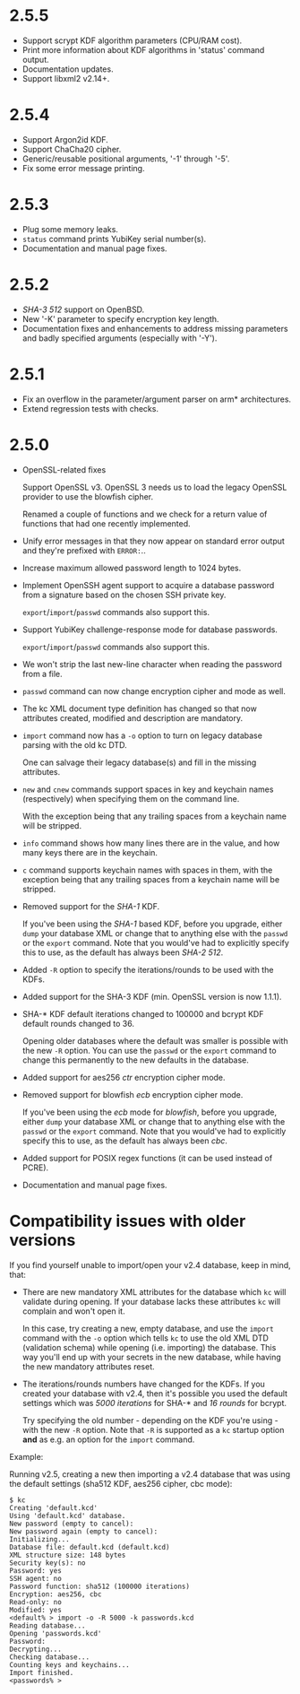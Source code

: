 # 2.5.5
* Support scrypt KDF algorithm parameters (CPU/RAM cost).
* Print more information about KDF algorithms in 'status' command output.
* Documentation updates.
* Support libxml2 v2.14+.

# 2.5.4
* Support Argon2id KDF.
* Support ChaCha20 cipher.
* Generic/reusable positional arguments, '-1' through '-5'.
* Fix some error message printing.

# 2.5.3
* Plug some memory leaks.
* `status` command prints YubiKey serial number(s).
* Documentation and manual page fixes.


# 2.5.2
* _SHA-3 512_ support on OpenBSD.
* New '-K' parameter to specify encryption key length.
* Documentation fixes and enhancements to address missing parameters and badly specified arguments (especially with '-Y').


# 2.5.1
* Fix an overflow in the parameter/argument parser on arm* architectures.
* Extend regression tests with checks.


# 2.5.0
* OpenSSL-related fixes

  Support OpenSSL v3.
  OpenSSL 3 needs us to load the legacy OpenSSL provider to use the blowfish cipher.

  Renamed a couple of functions and we check for a return value of functions that had one recently implemented.
* Unify error messages in that they now appear on standard error output and they're prefixed with `ERROR:`..
* Increase maximum allowed password length to 1024 bytes.
* Implement OpenSSH agent support to acquire a database password from a signature based on the chosen SSH private key.

  `export`/`import`/`passwd` commands also support this.
* Support YubiKey challenge-response mode for database passwords.

  `export`/`import`/`passwd` commands also support this.  
* We won't strip the last new-line character when reading the password from a file.
* `passwd` command can now change encryption cipher and mode as well.
* The kc XML document type definition has changed so that now attributes created, modified and description are mandatory.
* `import` command now has a `-o` option to turn on legacy database parsing with the old kc DTD.

  One can salvage their legacy database(s) and fill in the missing attributes.
* `new` and `cnew` commands support spaces in key and keychain names (respectively) when specifying them on the command line.

  With the exception being that any trailing spaces from a keychain name will be stripped.
* `info` command shows how many lines there are in the value, and how many keys there are in the keychain.
* `c` command supports keychain names with spaces in them, with the exception being that any trailing spaces from a keychain name will be stripped.
* Removed support for the _SHA-1_ KDF.

  If you've been using the _SHA-1_ based KDF, before you upgrade, either `dump` your database XML or change that to anything else with the `passwd` or the `export` command. Note that you would've had to explicitly specify this to use, as the default has always been _SHA-2 512_.
* Added `-R` option to specify the iterations/rounds to be used with the KDFs.
* Added support for the SHA-3 KDF (min. OpenSSL version is now 1.1.1).
* SHA-\* KDF default iterations changed to 100000 and bcrypt KDF default rounds changed to 36.

  Opening older databases where the default was smaller is possible with the new `-R` option. You can use the `passwd` or the `export` command to change this permanently to the new defaults in the database.
* Added support for aes256 _ctr_ encryption cipher mode.
* Removed support for blowfish _ecb_ encryption cipher mode.

  If you've been using the _ecb_ mode for _blowfish_, before you upgrade, either `dump` your database XML or change that to anything else with the `passwd` or the `export` command. Note that you would've had to explicitly specify this to use, as the default has always been _cbc_.
* Added support for POSIX regex functions (it can be used instead of PCRE).
* Documentation and manual page fixes.

# Compatibility issues with older versions
If you find yourself unable to import/open your v2.4 database, keep in mind, that:

* There are new mandatory XML attributes for the database which `kc` will validate during opening. If your database lacks these attributes `kc` will complain and won't open it.

  In this case, try creating a new, empty database, and use the `import` command with the `-o` option which tells `kc` to use the old XML DTD (validation schema) while opening (i.e. importing) the database. This way you'll end up with your secrets in the new database, while having the new mandatory attributes reset.
* The iterations/rounds numbers have changed for the KDFs. If you created your database with v2.4, then it's possible you used the default settings which was _5000 iterations_ for SHA-* and _16 rounds_ for bcrypt.

  Try specifying the old number - depending on the KDF you're using - with the new `-R` option. Note that `-R` is supported as a `kc` startup option **and** as e.g. an option for the `import` command.

Example:

Running v2.5, creating a new then importing a v2.4 database that was using the default settings (sha512 KDF, aes256 cipher, cbc mode):

```
$ kc
Creating 'default.kcd'
Using 'default.kcd' database.
New password (empty to cancel):
New password again (empty to cancel):
Initializing...
Database file: default.kcd (default.kcd)
XML structure size: 148 bytes
Security key(s): no
Password: yes
SSH agent: no
Password function: sha512 (100000 iterations)
Encryption: aes256, cbc
Read-only: no
Modified: yes
<default% > import -o -R 5000 -k passwords.kcd
Reading database...
Opening 'passwords.kcd'
Password:
Decrypting...
Checking database...
Counting keys and keychains...
Import finished.
<passwords% >
```
